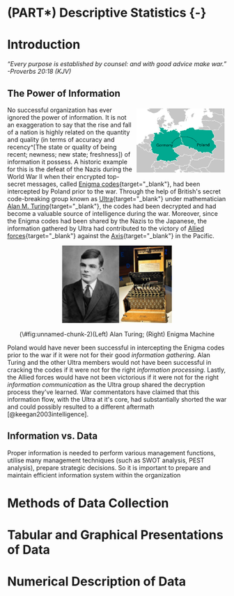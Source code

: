 # (PART\*) Descriptive Statistics {-}


# Introduction

<!-- __Goal__  -->

<!--  1. Communicate a deeper understanding of the usefulness of the procedures discussed in data collection and summarization -->
<!--  2. Create and generate different forms of graphical representations of data to convey information -->
_“Every purpose is established by counsel: and with good advice make war.” -Proverbs 20:18 (KJV)_

## The Power of Information

<img src="images/germany-poland.png" width="40%" style="float:right; padding:5px" />

No successful organization has ever ignored the power of information. It is not an exaggeration to say that the rise and fall of a nation is highly related on the quantity and quality (in terms of accuracy and recency^[The state or quality of being recent; newness; new state; freshness]) of information it possess. A historic example for this is the defeat of the Nazis during the World War II when their encrypted top-secret messages, called [Enigma codes](https://www.britannica.com/topic/Enigma-German-code-device){target="_blank"}, had been intercepted by Poland prior to the war. Through the help of British's secret code-breaking group known as [Ultra](https://en.wikipedia.org/wiki/Ultra){target="_blank"} under mathematician [Alan M. Turing](https://en.wikipedia.org/wiki/Alan_Turing){target="_blank"}, the codes had been decrypted and had become a valuable source of intelligence during the war. Moreover, since the Enigma codes had been shared by the Nazis to the Japanese, the information gathered by Ultra had contributed to the victory of [Allied forces](https://en.wikipedia.org/wiki/Allies_of_World_War_II){target="_blank"} against the [Axis](https://en.wikipedia.org/wiki/Axis_powers){target="_blank"} in the Pacific. 

<div class="figure" style="text-align: center">
<img src="images/enigma-turing.png" alt="(Left) Alan Turing; (Right) Enigma Machine" width="50%" />
<p class="caption">(\#fig:unnamed-chunk-2)(Left) Alan Turing; (Right) Enigma Machine</p>
</div>

Poland would have never been successful in intercepting the Enigma codes prior to the war if it were not for their good _information gathering_. Alan Turing and the other Ultra members would not have been successful in cracking the codes if it were not for the right _information processing_. Lastly, the Allied forces would have not been victorious if it were not for the right _information communication_ as the Ultra group shared the decryption process they've learned. War commentators have claimed that this information flow, with the Ultra at it's core, had substantially shorted the war and could possibly resulted to a different aftermath [@keegan2003intelligence].


## Information vs. Data

Proper information is needed to perform various management functions, utilise many management techniques (such as SWOT analysis, PEST analysis), prepare strategic decisions. So it is important to prepare and maintain efficient information system within the organization




<!-- Efficiency and effectiveness of each decision are highly dependent on both the quality and quantity of information. -->

<!-- The most common definition of information is that it is data which is organized and specified for certain purpose, is accurate and timely, in a context which gives it value and importance and can possibly lead to widening of understanding on a subject or decrease uncertainty. Importance of information lies within a fact that it can affect decision making, behaviour or an outcome of certain event. For example, on a stock exchange if there is an information of company reporting significant decrease in profits the price of shares is falling not because of decrease itself but because of the information of it which causes share owners to sell their shares causing the decrease in price. -->

<!-- Proper information is needed to perform various management functions, utilise many management techniques (such as SWOT analysis, PEST analysis), prepare strategic decisions. So it is important do prepare and maintain efficient information system within the organization.  -->


<!-- ## The importance of data in decision-making -->

<!-- The ability to make effective decisions is crucial to an organization's survival in today's tumultuous business environment. In order for -->
<!-- firms to evaluate alternatives and make informed choices they must have -->
<!-- reliable and timely data upon which to make their decisions. Consequently, -->
<!-- the development of effective data management techniques is of central importance to an organization. Yet, many firms are learning that this is no -->
<!-- easy task as they find themselves inundated with nearly overwhelming -->
<!-- amounts of data. Assessing the specific data management issues firms face -->
<!-- and the development of an effective methodology to address these issues is -->
<!-- a central focus of this chapter. Specifically, this chapter explores data -->
<!-- management from a cybernetic approach and focuses on methods of transforming various forms of structured and semi-structured data into structured, useful data that an organization can utilize to make effective, informed decisions. -->


<!-- ## Impact of information on decision-making  -->

<!-- The quantity and quality of the information affects the efficiency and rationality of decisions. Choosing appropriate criteria for the selection of options (making a decision) is one of the fundamental problems of decision theory. One of the first selection criteria was established by the mainstream quantitative approach (operations research) and is on the search for the optimal solution, best under given circumstances. -->

<!-- The decision making process can be described as a process of transformation of information. Therefore, when considering the decision managers must take into account the issues of information processes, or more broadly, information and analysis of decision-making. This approach leads to following interpretation of the decision: -->

<!--   - Information is a kind of material for decision -->
<!--   - Any decision is also information for subsequent decisions -->
<!--   - The decision is information that causes action taken by subordinates or decisions of other managers. -->

<!-- Most of the information needed for managers is used to plan and control operations and to realization of their responsibility. Depending on the level in the hierarchy nature of the information needed by managers differs. Top management takes strategic decisions on major long-term perspective, and also formulate general objectives of the organization. At this level most useful information is obtained from the environment, and partly from inside information. Middle management makes tactical decisions and implements the policy set by the chief executives. They need internal and external information for both control and planning. Lower-level management (operational) mainly deals with current affairs, and therefore requires detailed inside information. Because the decision-making is a process of information processing, managers can be regarded as entities selecting and processing the information to make a decision.  -->


# Methods of Data Collection


# Tabular and Graphical Presentations of Data


# Numerical Description of Data


